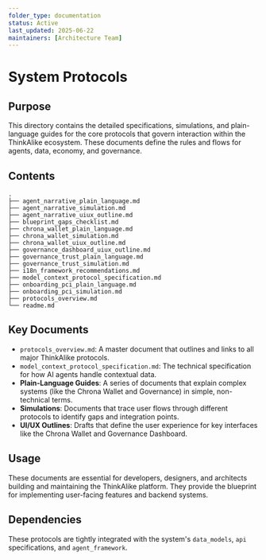 ```yaml
---
folder_type: documentation
status: Active
last_updated: 2025-06-22
maintainers: [Architecture Team]
---
```


# System Protocols

## Purpose

This directory contains the detailed specifications, simulations, and plain-language guides for the core protocols that govern interaction within the ThinkAlike ecosystem. These documents define the rules and flows for agents, data, economy, and governance.

## Contents

```
.
├── agent_narrative_plain_language.md
├── agent_narrative_simulation.md
├── agent_narrative_uiux_outline.md
├── blueprint_gaps_checklist.md
├── chrona_wallet_plain_language.md
├── chrona_wallet_simulation.md
├── chrona_wallet_uiux_outline.md
├── governance_dashboard_uiux_outline.md
├── governance_trust_plain_language.md
├── governance_trust_simulation.md
├── i18n_framework_recommendations.md
├── model_context_protocol_specification.md
├── onboarding_pci_plain_language.md
├── onboarding_pci_simulation.md
├── protocols_overview.md
└── readme.md
```

## Key Documents

- `protocols_overview.md`: A master document that outlines and links to all major ThinkAlike protocols.
- `model_context_protocol_specification.md`: The technical specification for how AI agents handle contextual data.
- **Plain-Language Guides**: A series of documents that explain complex systems (like the Chrona Wallet and Governance) in simple, non-technical terms.
- **Simulations**: Documents that trace user flows through different protocols to identify gaps and integration points.
- **UI/UX Outlines**: Drafts that define the user experience for key interfaces like the Chrona Wallet and Governance Dashboard.

## Usage

These documents are essential for developers, designers, and architects building and maintaining the ThinkAlike platform. They provide the blueprint for implementing user-facing features and backend systems.

## Dependencies

These protocols are tightly integrated with the system's `data_models`, `api` specifications, and `agent_framework`.

